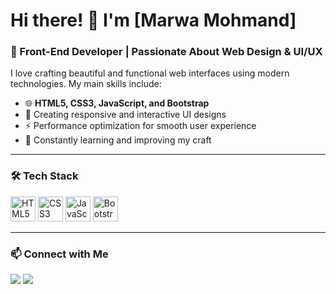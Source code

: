 # Hi there! 👋 I'm [Marwa Mohmand]

### 🚀 Front-End Developer | Passionate About Web Design & UI/UX

I love crafting beautiful and functional web interfaces using modern technologies. My main skills include:

- 🌐 **HTML5, CSS3, JavaScript, and Bootstrap**
- 🎨 Creating responsive and interactive UI designs
- ⚡ Performance optimization for smooth user experience
- 🔧 Constantly learning and improving my craft

---

### 🛠️ Tech Stack

<div align="left">
  <img src="https://cdn.jsdelivr.net/gh/devicons/devicon/icons/html5/html5-original.svg" height="40" alt="HTML5" />
  <img src="https://cdn.jsdelivr.net/gh/devicons/devicon/icons/css3/css3-original.svg" height="40" alt="CSS3" />
  <img src="https://cdn.jsdelivr.net/gh/devicons/devicon/icons/javascript/javascript-original.svg" height="40" alt="JavaScript" />
  <img src="https://cdn.jsdelivr.net/gh/devicons/devicon/icons/bootstrap/bootstrap-original.svg" height="40" alt="Bootstrap" />
</div>

---

### 📫 Connect with Me

<div align="left">
  <a href="mailto:marwamohmand13@gmail.com"><img src="https://img.shields.io/badge/Gmail-D14836?style=for-the-badge&logo=gmail&logoColor=white" /></a>
  <a href="https://www.linkedin.com/in/marwa-mohmand/"><img src="https://img.shields.io/badge/LinkedIn-0077B5?style=for-the-badge&logo=linkedin&logoColor=white" /></a>
</div>
